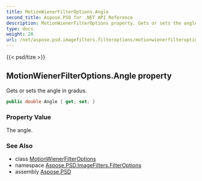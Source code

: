 ```yaml
---
title: MotionWienerFilterOptions.Angle
second_title: Aspose.PSD for .NET API Reference
description: MotionWienerFilterOptions property. Gets or sets the angle in gradus
type: docs
weight: 20
url: /net/aspose.psd.imagefilters.filteroptions/motionwienerfilteroptions/angle/
---
```

{{< psd/tize >}}
## MotionWienerFilterOptions.Angle property

Gets or sets the angle in gradus.

```csharp
public double Angle { get; set; }
```

### Property Value

The angle.

### See Also

* class [MotionWienerFilterOptions](../)
* namespace [Aspose.PSD.ImageFilters.FilterOptions](../../motionwienerfilteroptions/)
* assembly [Aspose.PSD](../../../)


